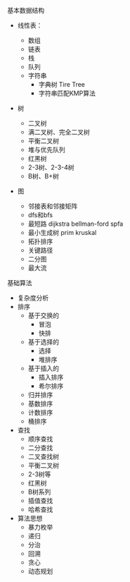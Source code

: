 基本数据结构

* 线性表：
  * 数组
  * 链表
  * 栈
  * 队列
  * 字符串
    * 字典树 Tire Tree
    * 字符串匹配KMP算法

* 树
  * 二叉树
  * 满二叉树、完全二叉树
  * 平衡二叉树
  * 堆与优先队列
  * 红黑树
  * 2-3树、2-3-4树
  * B树、B+树

* 图
  * 邻接表和邻接矩阵
  * dfs和bfs
  * 最短路  dijkstra bellman-ford spfa
  * 最小生成树 prim kruskal
  * 拓扑排序
  * 关键路径
  * 二分图
  * 最大流

基础算法

* 复杂度分析
* 排序
  * 基于交换的
    * 冒泡
    * 快排
  * 基于选择的
    * 选择
    * 堆排序
  * 基于插入的
    * 插入排序
    * 希尔排序
  * 归并排序
  * 基数排序
  * 计数排序
  * 桶排序
* 查找
  * 顺序查找
  * 二分查找
  * 二叉查找树
  * 平衡二叉树
  * 2-3树等
  * 红黑树
  * B树系列
  * 插值查找
  * 哈希查找
* 算法思想
  * 暴力枚举
  * 递归
  * 分治
  * 回溯
  * 贪心
  * 动态规划